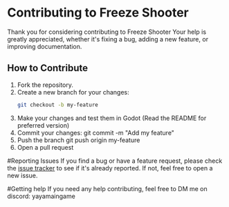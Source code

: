 # Contributing to Freeze Shooter

Thank you for considering contributing to Freeze Shooter Your help is greatly appreciated, whether it's fixing a bug, adding a new feature, or improving documentation.

## How to Contribute
1. Fork the repository.
2. Create a new branch for your changes:
   ```bash
   git checkout -b my-feature
3. Make your changes and test them in Godot (Read the README for preferred version)
4. Commit your changes:
  git commit -m "Add my feature"
5. Push the branch
   git push origin my-feature
6. Open a pull request

#Reporting Issues
If you find a bug or have a feature request, please check the [issue tracker](https://github.com/Pycratch/Freeze-Shooter/issues) to see if it's already reported. If not, feel free to open a new issue.

#Getting help
If you need any help contributing, feel free to DM me on discord: yayamaingame
